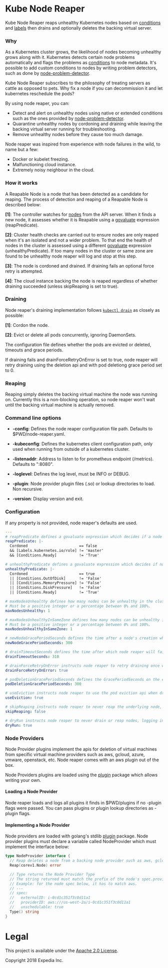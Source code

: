 # Kube Node Reaper

Kube Node Reaper reaps unhealthy Kubernetes nodes based on [conditions](https://kubernetes.io/docs/concepts/architecture/nodes/#condition) and [labels](https://kubernetes.io/docs/concepts/overview/working-with-objects/labels/) then drains and optionally deletes the backing virtual server.

### Why

As a Kubernetes cluster grows, the likelihood of nodes becoming unhealthy grows along with it. Kubernetes detects certain node problems automatically and flags the problems as [conditions](https://kubernetes.io/docs/concepts/architecture/nodes/#condition) to node metadata. It's possible to add custom conditions to nodes by writing problem detectors, such as done by [node-problem-detector](https://github.com/kubernetes/node-problem-detector).

Kube Node Reaper subscribes to the philosophy of treating servers as cattle as opposed to pets. Why fix a node if you can decommission it and let kubernetes reschedule the pods?

By using node reaper, you can:

 * Detect and alert on unhealthy nodes using native or extended conditions such as the ones provided by [node-problem-detector](https://github.com/kubernetes/node-problem-detector).
 * Quarantine unhealthy nodes by cordoning and draining while leaving the backing virtual server running for troubleshooting.
 * Remove unhealthy nodes before they cause too much damage.

Node reaper was inspired from experience with node failures in the wild, to name but a few:

 * Docker or kubelet freezing.
 * Malfunctioning cloud instance.
 * Extremely noisy neighbour in the cloud.

### How it works

A Reapable Node is a node that has been detected as a candidate for reaping. The process of detection and reaping of a Reapable Node is described below:

**[1]**: The controller watches for [nodes](https://kubernetes.io/docs/concepts/architecture/nodes/) from the API server. When it finds a new node, it assesses whether it is Reapable using a [govaluate](https://github.com/Knetic/govaluate) expression (reapPredicate).

**[2]**: Cluster health checks are carried out to ensure nodes are only reaped when it's an isolated and not a wider problem. To that end the health of nodes in the cluster is assessed using a different [govaluate](https://github.com/Knetic/govaluate) expression (unhealthyPredicate). If too many nodes in the cluster or same zone are found to be unhealthy node reaper will log and stop at this step.

**[3]**: The node is cordoned and drained. If draining fails an optional force retry is attempted.

**[4]**: The cloud instance backing the node is reaped regardless of whether draining succeeded (unless skipReaping is set to true).

### Draining

Node reaper's draining implementation follows [`kubectl drain`](https://kubernetes.io/docs/reference/generated/kubectl/kubectl-commands#drain) as closely as possible:

**[1]**: Cordon the node.

**[2]**: Evict or delete all pods concurrently, ignoring DaemonSets.

The configuration file defines whether the pods are evicted or deleted, timeouts and grace periods.

If draining fails and drainForceRetryOnError is set to true, node reaper will retry draining using the deletion api and with pod deletiong grace period set to 0.

### Reaping

Reaping simply deletes the backing virtual machine the node was running on. Currently this is a non-blocking operation, so node reaper won't wait until the backing virtual machine is actually removed.

### Command line options

- **-config**: Defines the node reaper configuration file path. Defaults to $PWD/node-reaper.yaml.

- **-kubeconfig**: Defines the kubernetes client configuration path, only used when running from outside of a kubernetes cluster.

- **-listenaddr**: Address to listen to for prometheus endpoint (/metrics). Defaults to ":8080".

- **-loglevel**: Defines the log level, must be INFO or DEBUG.

- **-plugin**: Node provider plugin files (.so) or lookup directories to load. Non recursive.

- **-version**: Display version and exit.

### Configuration

If any property is not provided, node reaper's defaults are used.

```yaml
---
# reapPredicate defines a govaluate expression which decides if a node is a candidate for reaping.
reapPredicate: |-
  Cordoned                       == false
  && [Labels.kubernetes.io/role] != 'master'
  && [Conditions.Ready]          != 'True'

# unhealthyPredicate defines a govaluate expression which decides if nodes in the cluster are unhealthy. Used for cluster health checks before reaping.
unhealthyPredicate: |-
  Cordoned                       == true
  || [Conditions.OutOfDisk]      != 'False'
  || [Conditions.MemoryPressure] != 'False'
  || [Conditions.DiskPressure]   != 'False'
  || [Conditions.Ready]          != 'True'

# maxNodesUnhealthy defines how many nodes can be unhealthy in the cluster, if more nodes than maxNodesUnhealthy are unhealthy reaping will be cancelled.
# Must be a positive integer or a percentage between 0% and 100%.
maxNodesUnhealthy: 1

# maxNodesUnhealthyInSameZone defines how many nodes can be unhealthy in the same zone of the cluster as the reap candidate, if more nodes than maxNodesUnhealthy are unhealthy reaping will be cancelled.
# Must be a positive integer or a percentage between 0% and 100%.
maxNodesUnhealthyInSameZone: 1

# newNodeGracePeriodSeconds defines the time after a node's creation when it can be reaped. Nodes whose creation timestamp fall within the grace period won't be reaped.
newNodeGracePeriodSeconds: 300

# drainTimeoutSeconds defines the time after which node reaper will fail an unfinished drain attempt.
drainTimeoutSeconds: 310

# drainForceRetryOnError instructs node reaper to retry draining once with podDeletionGracePeriodSeconds set to 0 and useEviction set to false.
drainForceRetryOnError: true

# podDeletionGracePeriodSeconds defines the GracePeriodSeconds on the eviction or deletion call to the kubernetes api.
podDeletionGracePeriodSeconds: 300

# useEviction instructs node reaper to use the pod eviction api when draining as opposed to the deletion api.
useEviction: true

# skipReaping instructs node reaper to never reap the underlying node, stopping after draining.
skipReaping: false

# dryRun instructs node reaper to never drain or reap nodes, logging instead.
dryRun: true
```

### Node Providers

Node Provider plugins implement the apis for deletion of virtual machines from specific virtual machine providers such as aws, gcloud, azure, vmware, openstack, etc. Node reaper comes with an aws plugin out of the box.

Node Providers plugins are loaded using the [plugin](https://golang.org/pkg/plugin/) package which allows writing your own.

#### Loading a Node Provider

Node reaper loads and logs all plugins it finds in $PWD/plugins if no -plugin flags were passed. You can pass plugins or plugin lookup directories as -plugin flags.

#### Implementing a Node Provider

Node providers are loaded with golang's stdlib [plugin](https://golang.org/pkg/plugin/) package. Node provider plugins must declare a variable called NodeProvider which must implement the interface below:

```go
type NodeProvider interface {
  // Reap deletes a node from a backing node provider such as aws, gcloud or azure.
  Reap(corev1.Node) error

  // Type returns the Node Provider Type
  // The string returned must match the prefix of the node's spec.providerID. The prefix is the text before colon, in other words with regex (?:(?!:).)*
  // Example: for the node spec below, it has to match aws.
  // ---
  // spec:
  //   externalID: i-0cd1c351f3c0d11a1
  //   providerID: aws:///us-west-2a/i-0cd1c351f3c0d11a1
  //   unschedulable: true
  Type() string
}
```

# Legal
This project is available under the [Apache 2.0 License](http://www.apache.org/licenses/LICENSE-2.0.html).

Copyright 2018 Expedia Inc.
